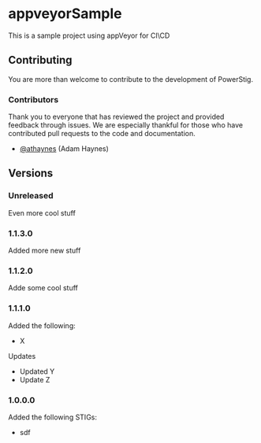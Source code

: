 # appveyorSample

This is a sample project using appVeyor for CI\CD

## Contributing

You are more than welcome to contribute to the development of PowerStig.

### Contributors

Thank you to everyone that has reviewed the project and provided feedback through issues.
We are especially thankful for those who have contributed pull requests to the code and documentation.

* [@athaynes](https://github.com/athaynes) (Adam Haynes)

## Versions

### Unreleased

Even more cool stuff

### 1.1.3.0

Added more new stuff

### 1.1.2.0

Adde some cool stuff

### 1.1.1.0

Added the following:

* X

Updates

* Updated Y
* Update Z

### 1.0.0.0

Added the following STIGs:

* sdf
